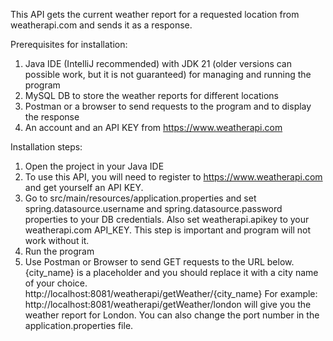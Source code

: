 This API gets the current weather report for a requested location from weatherapi.com and sends it as a response. 


Prerequisites for installation: 
1) Java IDE (IntelliJ recommended) with JDK 21 (older versions can possible work, but it is not guaranteed) for managing and running the program
2) MySQL DB to store the weather reports for different locations
3) Postman or a browser to send requests to the program and to display the response
4) An account and an API KEY from https://www.weatherapi.com


Installation steps: 
1) Open the project in your Java IDE
2) To use this API, you will need to register to https://www.weatherapi.com and get yourself an API KEY.
3) Go to src/main/resources/application.properties and set spring.datasource.username and spring.datasource.password properties to your DB credentials. Also set weatherapi.apikey to your weatherapi.com API_KEY. This step is important and program will not work without it. 
4) Run the program
5) Use Postman or Browser to send GET requests to the URL below. {city_name} is a placeholder and you should replace it with a city name of your choice.
http://localhost:8081/weatherapi/getWeather/{city_name}
For example: http://localhost:8081/weatherapi/getWeather/london will give you the weather report for London. You can also change the port number in the application.properties file.


